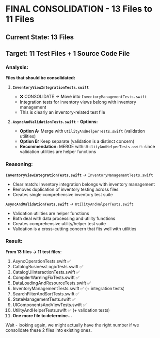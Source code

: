 # FINAL CONSOLIDATION - 13 Files to 11 Files

## Current State: 13 Files
## Target: 11 Test Files + 1 Source Code File

### Analysis:

**Files that should be consolidated:**

1. **`InventoryViewIntegrationTests.swift`**
   - ❌ CONSOLIDATE → Move into `InventoryManagementTests.swift`
   - Integration tests for inventory views belong with inventory management
   - This is clearly an inventory-related test file

2. **`AsyncAndValidationTests.swift`** - **Options:**
   - **Option A:** Merge with `UtilityAndHelperTests.swift` (validation utilities)
   - **Option B:** Keep separate (validation is a distinct concern)
   - **Recommendation:** MERGE with `UtilityAndHelperTests.swift` since validation utilities are helper functions

### Reasoning:

**`InventoryViewIntegrationTests.swift`** → `InventoryManagementTests.swift`
- Clear match: Inventory integration belongs with inventory management
- Removes duplication of inventory testing across files
- Creates single comprehensive inventory test suite

**`AsyncAndValidationTests.swift`** → `UtilityAndHelperTests.swift`
- Validation utilities are helper functions
- Both deal with data processing and utility functions
- Creates comprehensive utility/helper test suite
- Validation is a cross-cutting concern that fits well with utilities

### Result:
**From 13 files → 11 test files:**
1. AsyncOperationTests.swift ✅
2. CatalogBusinessLogicTests.swift ✅
3. CatalogUIInteractionTests.swift ✅
4. CompilerWarningFixTests.swift ✅
5. DataLoadingAndResourceTests.swift ✅
6. InventoryManagementTests.swift ✅ (+ integration tests)
7. SearchFilterAndSortTests.swift ✅
8. StateManagementTests.swift ✅
9. UIComponentsAndViewTests.swift ✅
10. UtilityAndHelperTests.swift ✅ (+ validation tests)
11. **One more file to determine...**

Wait - looking again, we might actually have the right number if we consolidate these 2 files into existing ones.